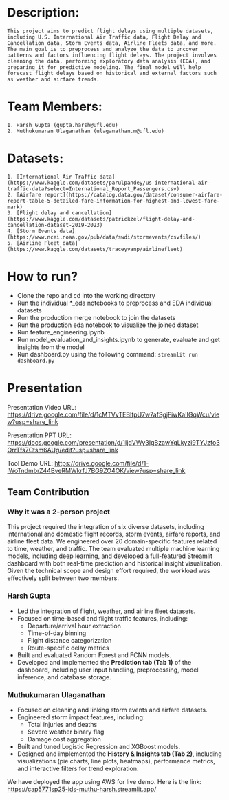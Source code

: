 # Description:
    This project aims to predict flight delays using multiple datasets, including U.S. International Air Traffic data, Flight Delay and Cancellation data, Storm Events data, Airline Fleets data, and more. The main goal is to preprocess and analyze the data to uncover patterns and factors influencing flight delays. The project involves cleaning the data, performing exploratory data analysis (EDA), and preparing it for predictive modeling. The final model will help forecast flight delays based on historical and external factors such as weather and airfare trends.


# Team Members:
    1. Harsh Gupta (gupta.harsh@ufl.edu)
    2. Muthukumaran Ulaganathan (ulaganathan.m@ufl.edu)

# Datasets:
    1. [International Air Traffic data](https://www.kaggle.com/datasets/parulpandey/us-international-air-traffic-data?select=International_Report_Passengers.csv)
    2. [Airfare report](https://catalog.data.gov/dataset/consumer-airfare-report-table-5-detailed-fare-information-for-highest-and-lowest-fare-mark)
    3. [Flight delay and cancellation](https://www.kaggle.com/datasets/patrickzel/flight-delay-and-cancellation-dataset-2019-2023)
    4. [Storm Events data](https://www.ncei.noaa.gov/pub/data/swdi/stormevents/csvfiles/)
    5. [Airline Fleet data](https://www.kaggle.com/datasets/traceyvanp/airlinefleet)

# How to run?

- Clone the repo and cd into the working directory
- Run the individual *_eda notebooks to preprocess and EDA individual datasets
- Run the production merge notebook to join the datasets
- Run the production eda notebook to visualize the joined dataset
- Run feature_engineering.ipynb
- Run model_evaluation_and_insights.ipynb to generate, evaluate and get insights from the model
- Run dashboard.py using the following command:
```streamlit run dashboard.py```

# Presentation

Presentation Video URL: https://drive.google.com/file/d/1cMTVvTEBltpU7w7afSgjFiwKaIIGqWcu/view?usp=share_link

Presentation PPT URL: https://docs.google.com/presentation/d/1IjdVWy3IgBzawYqLkyzi9TYJzfo3OrrTfs7Ctsm6AUg/edit?usp=share_link

Tool Demo URL: https://drive.google.com/file/d/1-lWoTndmbrZ44ByeRMWkrfJ7BG9ZO4OK/view?usp=share_link

## Team Contribution

### Why it was a 2-person project

This project required the integration of six diverse datasets, including international and domestic flight records, storm events, airfare reports, and airline fleet data. We engineered over 20 domain-specific features related to time, weather, and traffic. The team evaluated multiple machine learning models, including deep learning, and developed a full-featured Streamlit dashboard with both real-time prediction and historical insight visualization. Given the technical scope and design effort required, the workload was effectively split between two members.

### Harsh Gupta

- Led the integration of flight, weather, and airline fleet datasets.
- Focused on time-based and flight traffic features, including:
  - Departure/arrival hour extraction
  - Time-of-day binning
  - Flight distance categorization
  - Route-specific delay metrics
- Built and evaluated Random Forest and FCNN models.
- Developed and implemented the **Prediction tab (Tab 1)** of the dashboard, including user input handling, preprocessing, model inference, and database storage.

### Muthukumaran Ulaganathan

- Focused on cleaning and linking storm events and airfare datasets.
- Engineered storm impact features, including:
  - Total injuries and deaths
  - Severe weather binary flag
  - Damage cost aggregation
- Built and tuned Logistic Regression and XGBoost models.
- Designed and implemented the **History & Insights tab (Tab 2)**, including visualizations (pie charts, line plots, heatmaps), performance metrics, and interactive filters for trend exploration.

We have deployed the app using AWS for live demo. Here is the link: https://cap5771sp25-ids-muthu-harsh.streamlit.app/
